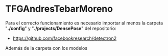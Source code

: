 # TFGAndresTebarMoreno

Para el correcto funcionamiento es necesario importar al menos la carpeta "**./config**" y "**./projects/DensePose**" del repositorio:

 - https://github.com/facebookresearch/detectron2
 
 Además de la carpeta con los modelos
